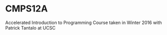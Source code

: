 # CMPS12A
Accelerated Introduction to Programming Course taken in Winter 2016 with Patrick Tantalo at UCSC
